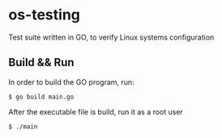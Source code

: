 # os-testing

Test suite written in GO, to verify Linux systems configuration

## Build && Run

In order to build the GO program, run:

```
$ go build main.go
```

After the executable file is build, run it as a root user

```
$ ./main
```
